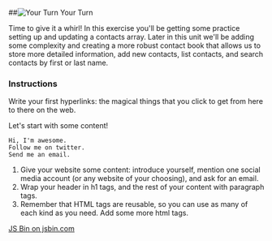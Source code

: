 
##![Your Turn](../assets/exercise.png) Your Turn

Time to give it a whirl! In this exercise you'll be getting some practice setting up and updating a contacts array. Later in this unit we'll be adding some complexity and creating a more robust contact book that allows us to store more detailed information, add new contacts, list contacts, and search contacts by first or last name.

### Instructions

Write your first hyperlinks: the magical things that you click to get from here to there on the web.

Let's start with some content!

```
Hi, I'm awesome.
Follow me on twitter.
Send me an email.
```


1. Give your website some content: introduce yourself, mention one social media account (or any website of your choosing), and ask for an email.
2. Wrap your header in h1 tags, and the rest of your content with paragraph tags.
3. Remember that HTML tags are reusable, so you can use as many of each kind as you need. Add some more html tags. 

<a class="jsbin-embed" href="https://jsbin.com/zevojec/embed?html,output&height=600px">JS Bin on jsbin.com</a><script src="https://static.jsbin.com/js/embed.min.js?3.35.11"></script>
